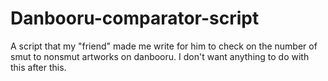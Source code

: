 # Danbooru-comparator-script

A script that my "friend" made me write for him to check on the number of smut to nonsmut artworks on danbooru. I don't want anything to do with this after this.
